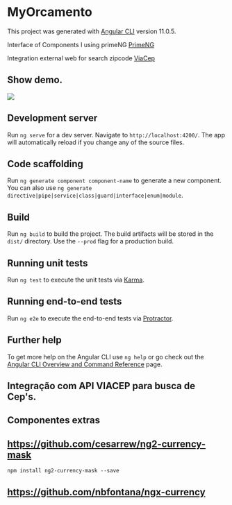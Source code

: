# MyOrcamento

This project was generated with [Angular CLI](https://github.com/angular/angular-cli) version 11.0.5.

Interface of Components I using primeNG
[PrimeNG](https://www.primefaces.org/primeng/showcase/#/setup)

Integration external web for search zipcode
[ViaCep](https://viacep.com.br/)

## Show demo.
![](https://github.com/celogp/orcamentoWeb/blob/d03e51cd7201cccfd82f5a243d7c0f1d1e0ef98b/screens/MyOrcamento.gif)

## Development server

Run `ng serve` for a dev server. Navigate to `http://localhost:4200/`. The app will automatically reload if you change any of the source files.

## Code scaffolding

Run `ng generate component component-name` to generate a new component. You can also use `ng generate directive|pipe|service|class|guard|interface|enum|module`.

## Build

Run `ng build` to build the project. The build artifacts will be stored in the `dist/` directory. Use the `--prod` flag for a production build.

## Running unit tests

Run `ng test` to execute the unit tests via [Karma](https://karma-runner.github.io).

## Running end-to-end tests

Run `ng e2e` to execute the end-to-end tests via [Protractor](http://www.protractortest.org/).

## Further help

To get more help on the Angular CLI use `ng help` or go check out the [Angular CLI Overview and Command Reference](https://angular.io/cli) page.


## Integração com API VIACEP para busca de Cep's.


## Componentes extras
## https://github.com/cesarrew/ng2-currency-mask
    npm install ng2-currency-mask --save

<!-- example for pt-BR money -->
## https://github.com/nbfontana/ngx-currency